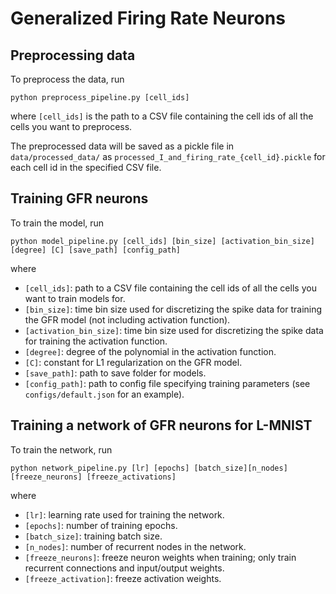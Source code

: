 # Generalized Firing Rate Neurons
## Preprocessing data
To preprocess the data, run
```
python preprocess_pipeline.py [cell_ids]
```
where `[cell_ids]` is the path to a CSV file containing the cell ids of all the cells you want to preprocess.

The preprocessed data will be saved as a pickle file in `data/processed_data/` as `processed_I_and_firing_rate_{cell_id}.pickle` for each cell id in the specified CSV file.

## Training GFR neurons
To train the model, run
```
python model_pipeline.py [cell_ids] [bin_size] [activation_bin_size] [degree] [C] [save_path] [config_path]
```
where
- `[cell_ids]`: path to a CSV file containing the cell ids of all the cells you want to train models for.
- `[bin_size]`: time bin size used for discretizing the spike data for training the GFR model (not including activation function).
- `[activation_bin_size]`: time bin size used for discretizing the spike data for training the activation function.
- `[degree]`: degree of the polynomial in the activation function.
- `[C]`: constant for L1 regularization on the GFR model.
- `[save_path]`: path to save folder for models.
- `[config_path]`: path to config file specifying training parameters (see `configs/default.json` for an example).

## Training a network of GFR neurons for L-MNIST
To train the network, run
```
python network_pipeline.py [lr] [epochs] [batch_size][n_nodes] [freeze_neurons] [freeze_activations]
```
where
- `[lr]`: learning rate used for training the network.
- `[epochs]`: number of training epochs.
- `[batch_size]`: training batch size.
- `[n_nodes]`: number of recurrent nodes in the network.
- `[freeze_neurons]`: freeze neuron weights when training; only train recurrent connections and input/output weights.
- `[freeze_activation]`: freeze activation weights.